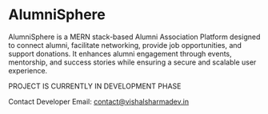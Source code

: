 # AlumniSphere
AlumniSphere is a MERN stack-based Alumni Association Platform designed to connect alumni, facilitate networking, provide job opportunities, and support donations. It enhances alumni engagement through events, mentorship, and success stories while ensuring a secure and scalable user experience.

PROJECT IS CURRENTLY IN DEVELOPMENT PHASE

Contact Developer
Email: contact@vishalsharmadev.in
